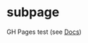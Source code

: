 # subpage

GH Pages test (see [Docs](https://docs.github.com/en/pages/getting-started-with-github-pages/creating-a-github-pages-site))
